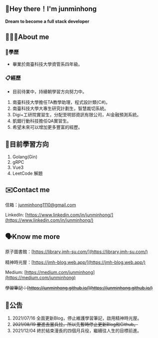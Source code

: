 ## 👋Hey there！I'm junminhong

**Dream to become a full stack developer**

## 👨🏻‍💻About me

### 🏫學歷
- 畢業於南臺科技大學資管系四年級。

### 📋經歷
- 目前待業中，持續朝學習方向努力中。
1. 南臺科技大學擔任TA教學助理，程式設計類(C#)。
2. 南臺科技大學大專生研究計劃生，智慧裁切系統。
3. Digi+工研院實習生，分配至明郅資訊有限公司，AI金融預測系統。
4. 凱鈿行動科技擔任QA實習生。
5. 希望未來可以增加更多豐富的經歷。

## 📝目前學習方向
1. Golang(Gin)
2. gRPC
3. Vue3
4. LeetCode 解題

## ✉️Contact me
信箱：[junminhong1110@gmail.com](mailto:junminhong1110@gmail.com)

LinkedIn: [https://www.linkedin.com/in/junminhong/](https://www.linkedin.com/in/junminhong/)

## 🗣Know me more
原子圖書館：[https://library.jmh-su.com/](https://library.jmh-su.com/)

精神時光屋：[https://jmh-blog.web.app/](https://jmh-blog.web.app/)

Medium: [https://medium.com/junminhong](https://medium.com/junminhong)

~~學習筆記：[https://junminhong.github.io/](https://junminhong.github.io/)~~

## 📍公告
1. 2021/07/16 全面更新Blog，停止維護學習筆記，啟用精神時光屋。
2. ~~2021/08/19 要進去當兵拉，所以先暫時停止更新Blog和Github。~~
3. 2021/12/04 終於結束漫長的四個月兵役，繼續往人生的目標前進。

